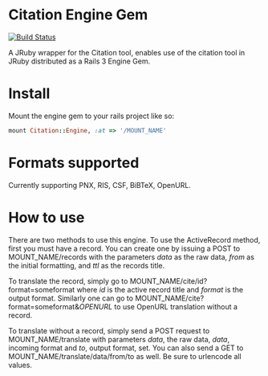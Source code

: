 Citation Engine Gem
======================
[![Build Status](https://secure.travis-ci.org/NYULibraries/citationEngineGem.png)](http://travis-ci.org/NYULibraries/citationEngineGem)


A JRuby wrapper for the Citation tool, enables use of the citation tool in JRuby distributed as a Rails 3 Engine Gem.

Install
==========

Mount the engine gem to your rails project like so:

```ruby
mount Citation::Engine, :at => '/MOUNT_NAME'
```

Formats supported
========
Currently supporting PNX, RIS, CSF, BiBTeX, OpenURL.


How to use
========

There are two methods to use this engine. To use the ActiveRecord method, first you must have a record. You can create one by issuing a POST to MOUNT\_NAME/records with the parameters _data_ as the raw data, _from_ as the initial formatting, and _ttl_ as the records title.

To translate the record, simply go to MOUNT\_NAME/cite/id?format=someformat where _id_ is the active record title and _format_ is the output format.
Similarly one can go to MOUNT\_NAME/cite?format=someformat&_OPENURL_ to use OpenURL translation without a record. 

To translate without a record, simply send a POST request to MOUNT\_NAME/translate with parameters _data_, the raw data, _data_, incoming format and _to_, output format, set. You can also send a GET to MOUNT\_NAME/translate/data/from/to as well. Be sure to urlencode all values.